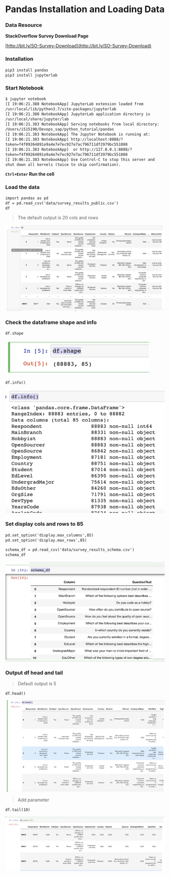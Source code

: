 # Pandas Installation and Loading Data 

### Data Resource 

**StackOverflow Survey Download Page**

[http://bit.ly/SO-Survey-Download](http://bit.ly/SO-Survey-Download)

### Installation

```
pip3 install pandas
pip3 install jupyterlab
```

### Start Notebook

```
$ jupyter notebook
[I 19:06:21.380 NotebookApp] JupyterLab extension loaded from /usr/local/lib/python3.7/site-packages/jupyterlab
[I 19:06:21.380 NotebookApp] JupyterLab application directory is /usr/local/share/jupyter/lab
[I 19:06:21.383 NotebookApp] Serving notebooks from local directory: /Users/i515190/Devops_sap/python_tutorial/pandas
[I 19:06:21.383 NotebookApp] The Jupyter Notebook is running at:
[I 19:06:21.383 NotebookApp] http://localhost:8888/?token=f4f09264891e9a4e7e7ec927e7ac796711df2979bc551088
[I 19:06:21.383 NotebookApp]  or http://127.0.0.1:8888/?token=f4f09264891e9a4e7e7ec927e7ac796711df2979bc551088
[I 19:06:21.383 NotebookApp] Use Control-C to stop this server and shut down all kernels (twice to skip confirmation).
```

**`Ctrl+Enter` Run the cell**

### Load the data

```
import pandas as pd
df = pd.read_csv('data/survey_results_public.csv')
df
```
> The default output is 20 cols and rows

![Alt Image Text](images/pd1_1.png "body image") 

### Check the dataframe shape and info

```
df.shape
```
![Alt Image Text](images/pd1_2.png "body image") 

```
df.info()
```

![Alt Image Text](images/pd1_3.png "body image") 

### Set display cols and rows to 85

```
pd.set_option('display.max_columns',85)
pd.set_option('display.max_rows',85)
```

```
schema_df = pd.read_csv('data/survey_results_schema.csv')
schema_df
```

![Alt Image Text](images/pd1_4.png "body image") 

### Output df head and tail

> Default output is 5

```
df.head()
```

![Alt Image Text](images/pd1_5.png "body image") 

> Add parameter

```
df.tail(10)
```

![Alt Image Text](images/pd1_6.png "body image") 
